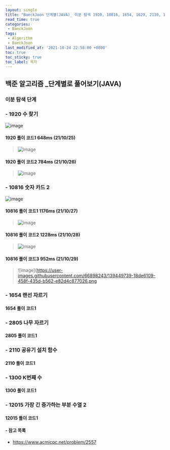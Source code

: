 ```yaml
---
layout: single
title: "BaeckJoon 단계별(JAVA)_ 이분 탐색 1920, 10816, 1654, 1629, 2110, 1300, 12015"
read_time: true
categories: 
 - BaeckJoon 
tags: 
 - Algorithm
 - BaeckJoon 
last_modified_at: '2021-10-24 22:58:00 +0800'
toc: true
toc_sticky: true
toc_label: 목차
---
```

## 백준 알고리즘 _단계별로 풀어보기(JAVA)
### 이분 탐색 단계

### - 1920 수 찾기
![image](https://user-images.githubusercontent.com/66898243/138705228-41263caf-1815-46a8-906e-8b11c0dbffbf.png)

#### 1920 풀이 코드1 648ms (21/10/25)
> ![image](https://user-images.githubusercontent.com/66898243/138706169-eb9492e3-11df-4650-a507-a3418f9f99fd.png)

#### 1920 풀이 코드2 784ms (21/10/26)
> ![image](https://user-images.githubusercontent.com/66898243/138883536-f5c8239b-cc52-47de-9c10-d7568c2746a5.png)

### - 10816 숫자 카드 2	
![image](https://user-images.githubusercontent.com/66898243/139084370-3763de76-0e04-4baa-997f-61597600c5fe.png)

#### 10816 풀이 코드1  1176ms (21/10/27)
>  ![image](https://user-images.githubusercontent.com/66898243/139085969-2e108fad-1d6f-4a6e-a385-ec42e238aba9.png)

#### 10816 풀이 코드2  1228ms (21/10/28)
>  ![image](https://user-images.githubusercontent.com/66898243/139258184-ae0849bd-80a7-421f-ba3e-179ebd09a196.png)

#### 10816 풀이 코드3  952ms (21/10/29)
>  ![image](https://user-images.githubusercontent.com/66898243/139449739-18de6109-458f-435d-b562-e82d4c877026.png

### - 1654 랜선 자르기	

#### 1654 풀이 코드1
> 
### - 2805 나무 자르기

#### 2805 풀이 코드1
> 
### - 2110 공유기 설치 함수

#### 2110 풀이 코드1 
> 
### - 1300 K번째 수

#### 1300 풀이 코드1
> 
### - 12015 가장 긴 증가하는 부분 수열 2

#### 12015 풀이 코드1
>


#### - 참고 목록
- https://www.acmicpc.net/problem/2557